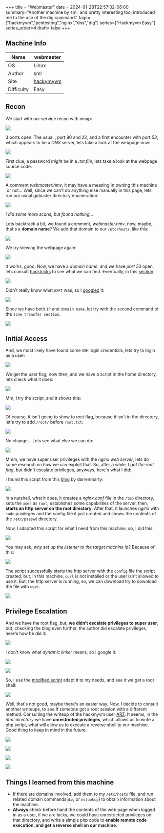 +++
title = "Webmaster"
date = 2024-01-28T22:57:32-06:00
summary="Another machine by sml, and pretty interesting too, introduced me to the use of the dig command."
tags=["hackmyvm","pentesting","nginx","dns","dig"]
series=["Hackmyvm Easy"]
series_order=4
draft= false
+++
## Machine Info
| Name       | webmaster |
| ---------- | --------- |
| OS         | Linux     | 
| Author     | sml          |
| Site       | [hackymyvm](https://hackmyvm.eu)          |
| Difficulty | Easy          |

## Recon
We start with our service recon with nmap:

![](imagenes/Pasted%20image%2020240128185639.png)

3 ports open. The usual , port 80 and 22, and a first encounter with port *53*, which appears to be a *DNS* server, lets take a look at the webpage now:

![](imagenes/Pasted%20image%2020240128185754.png)

First clue, a password *might* be in a *.txt file*, lets take a look at the webpage source code:

![](imagenes/Pasted%20image%2020240128185847.png)

A comment *webmaster.hmv*, it may have a meaning in pwning this machine ,or not... Well, since we can't do anything else manually in this page, lets run our usual gobuster directory enumeration:

![](imagenes/Pasted%20image%2020240128201038.png)

*I did some more scans, but found nothing...* 

Lets backtrack a bit, we found a comment, *webmaster.hmv*, now, maybe, that's a **domain name**? We add that domain to our `/etc/hosts`, like this:

![](imagenes/Pasted%20image%2020240128201308.png)

We try viewing the webpage again:

![](imagenes/Pasted%20image%2020240128201329.png)

It works, good. Now, we have a *domain name*, and we have *port 53* open, lets consult [hacktricks](https://book.hacktricks.xyz) to see what we can find. Eventually, in this [section](https://book.hacktricks.xyz/network-services-pentesting/pentesting-dns#zone-transfer)

![](imagenes/Pasted%20image%2020240128201505.png)

Didn't really know what `AXFT` was, so I [googled](https://www.briskinfosec.com/blogs/blogsdetail/DNS-Zone-Transfer#:~:text=AXFR%20(Asynchronous%20Full%20Transfer%20Zone,DNS%20server%20is%20well%20synced.)) it:

![](imagenes/Pasted%20image%2020240128202047.png)

Since we have both `IP` and `domain name`, let try with the second command of the `zone transfer section`.

![](imagenes/Pasted%20image%2020240128202241.png)

## Initial Access
And, we most likely have found some `SSH` login credentials, lets try to login as a user:

![](imagenes/Pasted%20image%2020240128202414.png)

We get the user flag, now then, and we have a script in the home directory, lets check what it does:

![](imagenes/Pasted%20image%2020240128203911.png)

Mm, I try the script, and it shows this:

![](imagenes/Pasted%20image%2020240128203946.png)

Of course, it isn't going to show to root flag, because it isn't in the directory, let's try to add `/root/` before `root.txt`:

![](imagenes/Pasted%20image%2020240128204437.png)

No change... Lets see what else we can do:

![](imagenes/Pasted%20image%2020240128204536.png)

Mmm, we have super user privileges with the *nginx web server*, lets do some research on how we can exploit that. So, after a while, I *got the root flag*, but didn't escalate privileges, anyways, here's what I did:

I found this script from this [blog](https://darrenmartynie.wordpress.com/2021/10/25/zimbra-nginx-local-root-exploit/) by darrenmarty:

![](imagenes/Pasted%20image%2020240128211456.png)

In a nutshell, what it does, it creates a *nginx.conf* file in the `/tmp` directory, sets the `user` as `root`, establishes some capabilities of the server, then, **starts an http server on the root directory**. After that, it launches *nginx* with `sudo` privileges and the config file it just created and shows the contents of the `/etc/passwd` directory. 

Now, I adapted this script for what I need from this machine, so, I did this:

![](imagenes/Pasted%20image%2020240128211843.png)

You may ask, *why set up the listener to the target machine ip*? Because of this:

![](imagenes/Pasted%20image%2020240128211941.png)

The script successfully starts the http server with the `config` file the script created, but, in this machine, `curl` is not installed or the user isn't allowed to use it. But, the http server is running, so, we can download try to download the file with `wget`. 

![](imagenes/Pasted%20image%2020240128212212.png)

## Privilege Escalation
And we have the root flag, but, **we didn't escalate privileges to super user**, but, checking the blog even further, the author did escalate privileges, here's how he did it:

![](imagenes/Pasted%20image%2020240128214019.png)

I don't know what *dynamic linker* means, so I google it:

![](imagenes/Pasted%20image%2020240128214352.png)

![](imagenes/Pasted%20image%2020240128214439.png)

So, I use the [modified script](https://github.com/darrenmartyn/zimbra-hinginx/blob/main/hinginx.sh) adapt it to my needs, and see it we get a root shell:

![](imagenes/Pasted%20image%2020240128220024.png)

Well, that's not good, maybe there's an easier way. Now, I decide to consult another writeups, to see if someone got a root session with a different method. Consulting the writeup of the hackmyvm user [ARZ](https://arz101.medium.com/hackmyvm-webmaster-6f5862000c0a). It seems, in the *html directory* we have **unrestricted privileges**, which allows us to write a php script, what will allow us to execute a reverse shell to our machine. Good thing to keep in mind in the future.

![](imagenes/Pasted%20image%2020240128222557.png)

![](imagenes/Pasted%20image%2020240128222531.png)

![](imagenes/Pasted%20image%2020240128222758.png)

![](imagenes/Pasted%20image%2020240128222620.png)

## Things I learned from this machine
- If there are domains involved, add them to my `/etc/hosts` file, and run related domain commands(`dig` or `nslookup`) to obtain information about the machine.
- **Always** check before hand the contents of the web page when logged in as a user, if we are lucky, we could have unrestricted privileges on that directory, and write a simple php code to **enable remote code execution, and get a reverse shell on our machine**.

